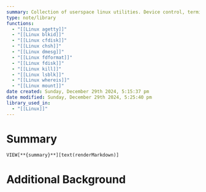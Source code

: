```yaml
---
summary: Collection of userspace linux utilities. Device control, terminal logins, process management, and tty messaging.
type: note/library
functions:
  - "[[Linux agetty]]"
  - "[[Linux blkid]]"
  - "[[Linux cfdisk]]"
  - "[[Linux chsh]]"
  - "[[Linux dmesg]]"
  - "[[Linux fdformat]]"
  - "[[Linux fdisk]]"
  - "[[Linux kill]]"
  - "[[Linux lsblk]]"
  - "[[Linux whereis]]"
  - "[[Linux mount]]"
date created: Sunday, December 29th 2024, 5:15:37 pm
date modified: Sunday, December 29th 2024, 5:25:40 pm
library_used_in:
  - "[[Linux]]"
---
```

# Summary
`VIEW[**{summary}**][text(renderMarkdown)]`

# Additional Background